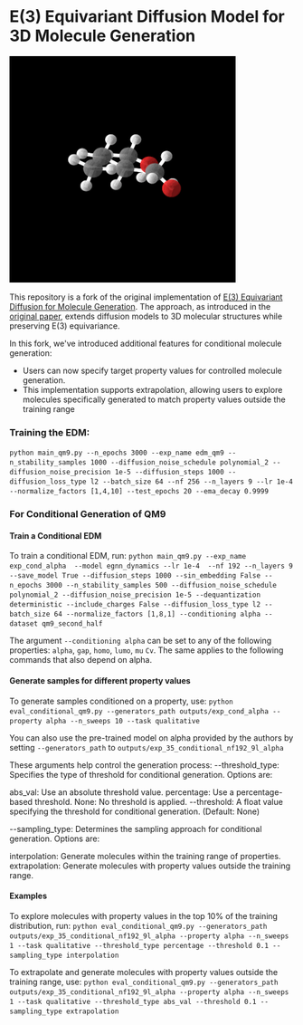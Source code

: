 # E(3) Equivariant Diffusion Model for 3D Molecule Generation

<img src="equivariant_diffusion/gif_mol_gen.gif" width="400">

This repository is a fork of the original implementation of [E(3) Equivariant Diffusion for Molecule Generation](https://github.com/ehoogeboom/e3_diffusion_for_molecules/tree/main). The approach, as introduced in the [original paper](https://arxiv.org/abs/2203.17003), extends diffusion models to 3D molecular structures while preserving E(3) equivariance.

In this fork, we've introduced additional features for conditional molecule generation:

* Users can now specify target property values for controlled molecule generation.
* This implementation supports extrapolation, allowing users to explore molecules specifically generated to match property values outside the training range

### Training the EDM:

```python main_qm9.py --n_epochs 3000 --exp_name edm_qm9 --n_stability_samples 1000 --diffusion_noise_schedule polynomial_2 --diffusion_noise_precision 1e-5 --diffusion_steps 1000 --diffusion_loss_type l2 --batch_size 64 --nf 256 --n_layers 9 --lr 1e-4 --normalize_factors [1,4,10] --test_epochs 20 --ema_decay 0.9999```


### For Conditional Generation of QM9

#### Train a Conditional EDM
To train a conditional EDM, run:
```python main_qm9.py --exp_name exp_cond_alpha  --model egnn_dynamics --lr 1e-4  --nf 192 --n_layers 9 --save_model True --diffusion_steps 1000 --sin_embedding False --n_epochs 3000 --n_stability_samples 500 --diffusion_noise_schedule polynomial_2 --diffusion_noise_precision 1e-5 --dequantization deterministic --include_charges False --diffusion_loss_type l2 --batch_size 64 --normalize_factors [1,8,1] --conditioning alpha --dataset qm9_second_half```

The argument `--conditioning alpha` can be set to any of the following properties: `alpha`, `gap`, `homo`, `lumo`, `mu` `Cv`. The same applies to the following commands that also depend on alpha.

#### Generate samples for different property values
To generate samples conditioned on a property, use:
```python eval_conditional_qm9.py --generators_path outputs/exp_cond_alpha --property alpha --n_sweeps 10 --task qualitative```

You can also use the pre-trained model on alpha provided by the authors by setting `--generators_path` to `outputs/exp_35_conditional_nf192_9l_alpha` 

These arguments help control the generation process:
--threshold_type: Specifies the type of threshold for conditional generation. Options are:

abs_val: Use an absolute threshold value.
percentage: Use a percentage-based threshold.
None: No threshold is applied.
--threshold: A float value specifying the threshold for conditional generation. (Default: None)

--sampling_type: Determines the sampling approach for conditional generation. Options are:

interpolation: Generate molecules within the training range of properties.
extrapolation: Generate molecules with property values outside the training range.

#### Examples
To explore molecules with property values in the top 10% of the training distribution, run:
```python eval_conditional_qm9.py --generators_path outputs/exp_35_conditional_nf192_9l_alpha --property alpha --n_sweeps 1 --task qualitative --threshold_type percentage --threshold 0.1 --sampling_type interpolation```

To extrapolate and generate molecules with property values outside the training range, use:
```python eval_conditional_qm9.py --generators_path outputs/exp_35_conditional_nf192_9l_alpha --property alpha --n_sweeps 1 --task qualitative --threshold_type abs_val --threshold 0.1 --sampling_type extrapolation```


